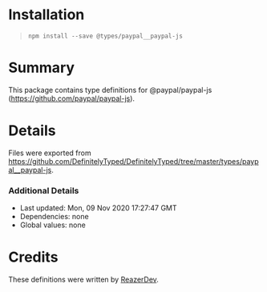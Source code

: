 # Installation
> `npm install --save @types/paypal__paypal-js`

# Summary
This package contains type definitions for @paypal/paypal-js (https://github.com/paypal/paypal-js).

# Details
Files were exported from https://github.com/DefinitelyTyped/DefinitelyTyped/tree/master/types/paypal__paypal-js.

### Additional Details
 * Last updated: Mon, 09 Nov 2020 17:27:47 GMT
 * Dependencies: none
 * Global values: none

# Credits
These definitions were written by [ReazerDev](https://github.com/ReazerDev).
